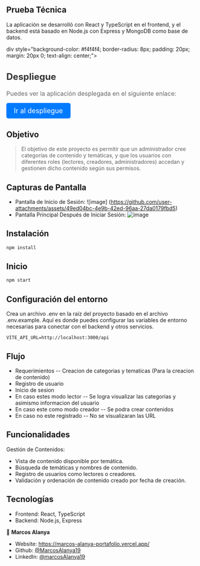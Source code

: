## Prueba Técnica 
La aplicación se desarrolló con React y TypeScript en el frontend, y el backend está basado en Node.js con Express y MongoDB como base de datos.

div style="background-color: #f4f4f4; border-radius: 8px; padding: 20px; margin: 20px 0; text-align: center;">  
  <h2 style="font-size: 24px; color: #333;">Despliegue</h2>
  <p style="font-size: 16px; color: #666; margin-bottom: 15px;">
    Puedes ver la aplicación desplegada en el siguiente enlace:
  </p>
  <a href="https://disruptive-technical-test-front.onrender.com/" 
     style="display: inline-block; font-size: 18px; color: #fff; background-color: #007bff; padding: 10px 20px; border-radius: 5px; text-decoration: none; transition: background-color 0.3s;">
    Ir al despliegue
  </a>
</div>

## Objetivo
> El objetivo de este proyecto es permitir que un administrador cree categorías de contenido y temáticas, y que los usuarios con diferentes roles (lectores, creadores, administradores) accedan y gestionen dicho contenido según sus permisos.

## Capturas de Pantalla
- Pantalla de Inicio de Sesión:
![image]  (https://github.com/user-attachments/assets/49ed04bc-4e9b-42ed-96aa-27da0179fbd5)
- Pantalla Principal Después de Iniciar Sesión:
![image](https://github.com/user-attachments/assets/7d230380-799d-46bd-a174-4113244637a1)


## Instalación

```sh
npm install
```

## Inicio
```sh
npm start
```


## Configuración del entorno
Crea un archivo .env en la raíz del proyecto basado en el archivo .env.example. Aquí es donde puedes configurar las variables de entorno necesarias para conectar con el backend y otros servicios.
```
VITE_API_URL=http://localhost:3000/api
```

## Flujo
- Requerimientos
-- Creacion de categorias y tematicas (Para la creacion de contenido)
- Registro de usuario
- Inicio de sesion
- En caso estes modo lector
-- Se logra visualizar las categorias y asimismo informacion del usuario
- En caso este como modo creador
-- Se podra crear contenidos
- En caso no este registrado
-- No se visualizaran las URL

## Funcionalidades
Gestión de Contenidos:
- Vista de contenido disponible por temática.
- Búsqueda de temáticas y nombres de contenido.
- Registro de usuarios como lectores o creadores.
- Validación y ordenación de contenido creado por fecha de creación.

## Tecnologías
- Frontend: React, TypeScript
- Backend: Node.js, Express



👤 **Marcos Alanya**

* Website: https://marcos-alanya-portafolio.vercel.app/
* Github: [@MarcosAlanya19](https://github.com/MarcosAlanya19)
* LinkedIn: [@marcosAlanya19](https://linkedin.com/in/marcosAlanya19)
